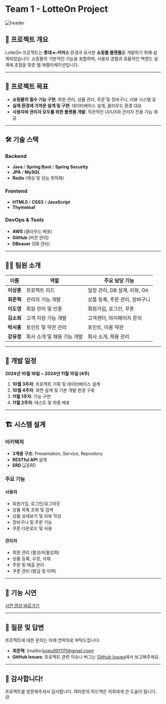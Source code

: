 # Team 1 - LotteOn Project

![header](https://capsule-render.vercel.app/api?type=wave&color=gradient&height=250&section=header&text=🛒LotteOn%20Project🛒&fontSize=70&fontAlign=50)

## 📖 프로젝트 개요
LotteOn 프로젝트는 **롯데 e-커머스** 환경과 유사한 **쇼핑몰 플랫폼**을 개발하기 위해 설계되었습니다. 쇼핑몰의 기본적인 기능을 포함하며, 사용자 경험과 효율적인 백엔드 설계에 초점을 맞춘 웹 애플리케이션입니다.

---

## 🎯 프로젝트 목표
- **쇼핑몰의 필수 기능 구현**: 회원 관리, 상품 관리, 주문 및 장바구니, 리뷰 시스템 등
- **실제 환경에 가까운 설계 및 구현**: 데이터베이스 설계, 클라우드 환경 대응
- **사용자와 관리자 모두를 위한 플랫폼 개발**: 직관적인 UI/UX와 관리자 전용 기능 제공

---

## 🛠️ 기술 스택
### Backend
- **Java** / **Spring Boot** / **Spring Security**
- **JPA** / **MySQL**
- **Redis** (캐싱 및 성능 최적화)

### Frontend
- **HTML5** / **CSS3** / **JavaScript**
- **Thymeleaf**

### DevOps & Tools
- **AWS** (클라우드 배포)
- **GitHub** (버전 관리)
- **DBeaver** (DB 관리)

---

## 👩‍💻 팀원 소개
| 이름     | 역할                      | 주요 담당 기능              |
|----------|---------------------------|-----------------------------|
| **이상훈** | 프로젝트 리드             | 일정 관리, DB 설계, 리뷰, Git |
| **최준혁** | 관리자 기능 개발           | 상품 등록, 주문 관리, 장바구니 |
| **이도영** | 회원 관리 및 인증          | 회원가입, 로그인, 쿠폰      |
| **김소희** | 고객 지원 기능 개발        | 고객센터, 마이페이지 문의    |
| **박서홍** | 포인트 및 약관 관리        | 포인트, 이용 약관           |
| **강유정** | 회사 소개 및 채용 기능 개발 | 회사 소개, 채용 관리        |

---

## 📅 개발 일정
**2024년 10월 18일 ~ 2024년 11월 15일 (4주)**

1. **10월 3주차**: 프로젝트 기획 및 데이터베이스 설계
2. **10월 4주차**: 화면 설계 및 기본 개발 환경 구축
3. **11월 1주차**: 기능 구현
4. **11월 2주차**: 테스트 및 최종 배포

---

## 🏗️ 시스템 설계

### 아키텍처
- **3계층 구조**: Presentation, Service, Repository
- **RESTful API** 설계
- **ERD**
  ![ERD](https://placeholder.com/example-erd) <!-- 여기에 실제 ERD 이미지를 추가하세요 -->

### 주요 기능
#### 사용자
- 회원가입, 로그인/로그아웃
- 상품 목록 조회 및 검색
- 상품 상세보기 및 리뷰 작성
- 장바구니 및 주문 기능
- 쿠폰 다운로드 및 사용

#### 관리자
- 회원 관리 (활성/비활성화)
- 상품 등록, 수정, 삭제
- 주문 및 매출 관리
- 쿠폰 관리 (발급 및 이력)

---

## 🎥 기능 시연
[시연 영상 바로가기](https://youtu.be/3lCmbhZeRjE) 

---

## 🤝 질문 및 답변
프로젝트에 대한 문의는 아래 연락처로 부탁드립니다:
- **최준혁**: (mailto:loveu9911111@gmail.com)
- **GitHub Issues**: 프로젝트 관련 이슈나 버그는 [GitHub Issues](https://github.com/team1-lotteon/issues)에서 보고해주세요.

---

## 🌟 감사합니다!  
프로젝트를 방문해주셔서 감사합니다. 여러분의 피드백은 저희에게 큰 도움이 됩니다. 😊
